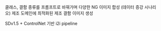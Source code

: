 클래스, 결함 종류를 프롬프트로 바꿔가며 다양한 NG 이미지 합성 (데이터 증강 시나리오)
제조 도메인에 최적화된 제조 결함 이미지 생성 

SDv1.5 + ControlNet 기반 i2i pipeline
